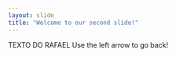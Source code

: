 ```yaml
---
layout: slide
title: "Welcome to our second slide!"
---
```

TEXTO DO RAFAEL
Use the left arrow to go back!
